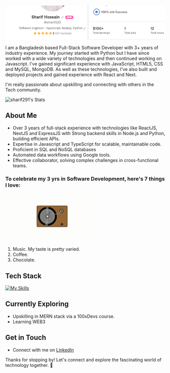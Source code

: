 ![banner](https://github.com/sharif291/sharif291/blob/main/fiv_up_profile_stat.png)

I am a Bangladesh based Full-Stack Software Developer with 3+ years of industry experience. My journey started with Python but I have since worked with a wide variety of technologies and then continued working on Javascript. 
I've gained significant experience with JavaScript, HTML5, CSS and MySQL, MongoDB. As well as these technologies, I've also built and deployed projects and gained experience with React and Next.  

I'm really passionate about upskilling and connecting with others in the Tech community. 

![sharif291's Stats](https://github-readme-stats.vercel.app/api?username=sharif291&theme=vue-dark&show_icons=true&hide_border=true&count_private=true)

## About Me

- Over 3 years of full-stack experience with technologies like ReactJS, NextJS and ExpressJS with Strong backend skills in Node.js and Python, building efficient APIs.
- Expertise in Javascript and TypeScript for scalable, maintainable code.
- Proficient in SQL and NoSQL databases
- Automated data workflows using Google tools.
- Effective collaborator, solving complex challenges in cross-functional teams.

### To celebrate my 3 yrs in Software Development, here's 7 things I love:
![](https://github.com/sharif291/sharif291/blob/main/SharifPlayer.gif)
1. Music. My taste is pretty varied.
2. Coffee. 
3. Chocolate.

## Tech Stack
[![My Skills](https://skillicons.dev/icons?i=react,next,express,ts,js,html,css,mysql,mongo)](https://skillicons.dev)

## Currently Exploring
- Upskilling in MERN stack via a 100xDevs course.
- Learning WEB3 
  

## Get in Touch

- Connect with me on [LinkedIn](https://www.linkedin.com/in/sharif-hossain-b3a5a815a/)

Thanks for stopping by! Let's connect and explore the fascinating world of technology together. 🚀


